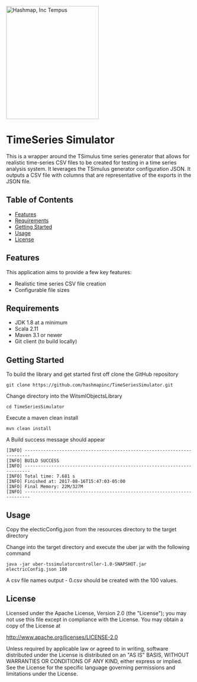<img src="https://hashmapinc.github.io/hashmap.github.io/images/tempus/Tempus_Black.png" width="250" height="306" alt="Hashmap, Inc Tempus"/>

# TimeSeries Simulator
This is a wrapper around the TSimulus time series generator that allows for realistic time-series CSV files to be created
for testing in a time series analysis system. It leverages the TSimulus generator configuration JSON. It outputs a CSV file 
with columns that are representative of the exports in the JSON file. 

## Table of Contents

- [Features](#features)
- [Requirements](#requirements)
- [Getting Started](#getting-started)
- [Usage](#usage)
- [License](#license)

## Features

This application aims to provide a few key features:

* Realistic time series CSV file creation
* Configurable file sizes

## Requirements

* JDK 1.8 at a minimum
* Scala 2.11
* Maven 3.1 or newer
* Git client (to build locally)

## Getting Started
To build the library and get started first off clone the GitHub repository 

    git clone https://github.com/hashmapinc/TimeSeriesSimulator.git

Change directory into the WitsmlObjectsLibrary

    cd TimeSeriesSimulator
    
Execute a maven clean install

    mvn clean install
    
A Build success message should appear
    
    [INFO] ------------------------------------------------------------------------
    [INFO] BUILD SUCCESS
    [INFO] ------------------------------------------------------------------------
    [INFO] Total time: 7.681 s
    [INFO] Finished at: 2017-08-16T15:47:03-05:00
    [INFO] Final Memory: 22M/327M
    [INFO] ------------------------------------------------------------------------

## Usage

Copy the electicConfig.json from the resources directory to the target directory

Change into the target directory and execute the uber jar with the following command

    java -jar uber-tssimulatorcontroller-1.0-SNAPSHOT.jar electricConfig.json 100
    
A csv file names output - 0.csv should be created with the 100 values.

## License

Licensed under the Apache License, Version 2.0 (the "License");
you may not use this file except in compliance with the License.
You may obtain a copy of the License at

  http://www.apache.org/licenses/LICENSE-2.0

Unless required by applicable law or agreed to in writing, software
distributed under the License is distributed on an "AS IS" BASIS,
WITHOUT WARRANTIES OR CONDITIONS OF ANY KIND, either express or implied.
See the License for the specific language governing permissions and
limitations under the License.

 

